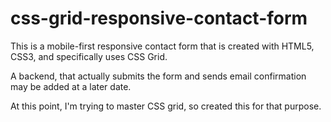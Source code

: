 # css-grid-responsive-contact-form
This is a mobile-first responsive contact form that is created with HTML5, CSS3, and specifically uses CSS Grid. 

A backend, that actually submits the form and sends email confirmation may be added at a later date.  

At this point, I'm trying to master CSS grid, so created this for that purpose. 
